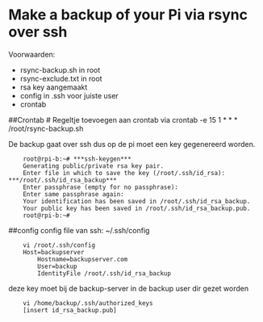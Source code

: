 # Make a backup of your Pi via rsync over ssh

Voorwaarden:
- rsync-backup.sh in root
- rsync-exclude.txt in root
- rsa key aangemaakt
- config in .ssh voor juiste user
- crontab

##Crontab
	# Regeltje toevoegen aan crontab via crontab -e
	15 1 * * *	/root/rsync-backup.sh

De backup gaat over ssh dus op de pi moet een key gegenereerd worden.

```
	root@rpi-b:~# ***ssh-keygen***
	Generating public/private rsa key pair.
	Enter file in which to save the key (/root/.ssh/id_rsa): ***/root/.ssh/id_rsa_backup***
	Enter passphrase (empty for no passphrase): 
	Enter same passphrase again: 
	Your identification has been saved in /root/.ssh/id_rsa_backup.
	Your public key has been saved in /root/.ssh/id_rsa_backup.pub.
	root@rpi-b:~# 
```

##config
config file van ssh: ~/.ssh/config

```
	vi /root/.ssh/config
	Host=backupserver
		Hostname=backupserver.com
		User=backup
		IdentityFile /root/.ssh/id_rsa_backup
```

deze key moet bij de backup-server in de backup user dir gezet worden

```
	vi /home/backup/.ssh/authorized_keys
	[insert id_rsa_backup.pub]
```
